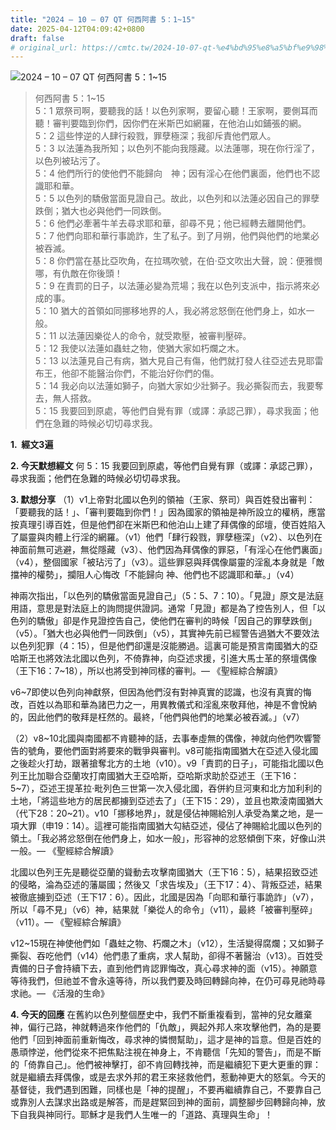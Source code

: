 ```yaml
---
title: "2024 – 10 – 07 QT 何西阿書 5：1~15"
date: 2025-04-12T04:09:42+0800
draft: false
# original_url: https://cmtc.tw/2024-10-07-qt-%e4%bd%95%e8%a5%bf%e9%98%bf%e6%9b%b8-5%ef%bc%9a115
---
```


![2024 – 10 – 07 QT 何西阿書 5：1\~15](/images/qt.jpg  "2024 – 10 – 07 QT 何西阿書 5：1\~15")

> 何西阿書 5：1\~15  
> 5：1 眾祭司啊，要聽我的話！以色列家啊，要留心聽！王家啊，要側耳而聽！審判要臨到你們，因你們在米斯巴如網羅，在他泊山如鋪張的網。  
> 5：2 這些悖逆的人肆行殺戮，罪孽極深；我卻斥責他們眾人。  
> 5：3 以法蓮為我所知；以色列不能向我隱藏。以法蓮哪，現在你行淫了，以色列被玷污了。  
> 5：4 他們所行的使他們不能歸向　神；因有淫心在他們裏面，他們也不認識耶和華。  
> 5：5 以色列的驕傲當面見證自己。故此，以色列和以法蓮必因自己的罪孽跌倒；猶大也必與他們一同跌倒。  
> 5：6 他們必牽著牛羊去尋求耶和華，卻尋不見；他已經轉去離開他們。  
> 5：7 他們向耶和華行事詭詐，生了私子。到了月朔，他們與他們的地業必被吞滅。  
> 5：8 你們當在基比亞吹角，在拉瑪吹號，在伯‧亞文吹出大聲，說：便雅憫哪，有仇敵在你後頭！  
> 5：9 在責罰的日子，以法蓮必變為荒場；我在以色列支派中，指示將來必成的事。  
> 5：10 猶大的首領如同挪移地界的人，我必將忿怒倒在他們身上，如水一般。  
> 5：11 以法蓮因樂從人的命令，就受欺壓，被審判壓碎。  
> 5：12 我使以法蓮如蟲蛀之物，使猶大家如朽爛之木。  
> 5：13 以法蓮見自己有病，猶大見自己有傷，他們就打發人往亞述去見耶雷布王，他卻不能醫治你們，不能治好你們的傷。  
> 5：14 我必向以法蓮如獅子，向猶大家如少壯獅子。我必撕裂而去，我要奪去，無人搭救。  
> 5：15 我要回到原處，等他們自覺有罪（或譯：承認己罪），尋求我面；他們在急難的時候必切切尋求我。

**1.  經文3遍**

**2. 今天默想經文**
何 5：15 我要回到原處，等他們自覺有罪（或譯：承認己罪），尋求我面；他們在急難的時候必切切尋求我。

**3. 默想分享**
（1）v1上帝對北國以色列的領袖（王家、祭司）與百姓發出審判：「要聽我的話！」、「審判要臨到你們！」因為國家的領袖是神所設立的權柄，應當按真理引導百姓，但是他們卻在米斯巴和他泊山上建了拜偶像的邱壇，使百姓陷入了屬靈與肉體上行淫的網羅。（v1）他們「肆行殺戮，罪孽極深」（v2）、以色列在神面前無可逃避，無從隱藏（v3）、他們因為拜偶像的罪惡，「有淫心在他們裏面」（v4），整個國家「被玷污了」（v3）。這些罪惡與拜偶像屬靈的淫亂本身就是「敵擋神的權勢」，攔阻人心悔改「不能歸向 神、他們也不認識耶和華。」（v4）

神兩次指出，「以色列的驕傲當面見證自己」（5：5、7：10）。「見證」原文是法庭用語，意思是對法庭上的詢問提供證詞。通常「見證」都是為了控告別人，但「以色列的驕傲」卻是作見證控告自己，使他們在審判的時候「因自己的罪孽跌倒」（v5）。「猶大也必與他們一同跌倒」（v5），其實神先前已經警告過猶大不要效法以色列犯罪（4：15），但是他們卻還是沒能勝過。這裏可能是預言南國猶大的亞哈斯王也將效法北國以色列，不倚靠神，向亞述求援，引進大馬士革的祭壇偶像（王下16：7\~18），所以也將受到神同樣的審判。— 《聖經綜合解讀》

v6\~7即使以色列向神獻祭，但因為他們沒有對神真實的認識，也沒有真實的悔改，百姓以為耶和華為諸巴力之一，用異教儀式和淫亂來敬拜他，神是不會悅納的，因此他們的敬拜是枉然的。最終，「他們與他們的地業必被吞滅。」（v7）

（2）v8\~10北國與南國都不肯聽神的話，去事奉虛無的偶像，神就向他們吹響警告的號角，要他們面對將要來的戰爭與審判。v8可能指南國猶大在亞述入侵北國之後趁火打劫，跟著搶奪北方的土地（v10）。v9「責罰的日子」，可能指北國以色列王比加聯合亞蘭攻打南國猶大王亞哈斯，亞哈斯求助於亞述王（王下16：5\~7），亞述王提革拉·毗列色三世第一次入侵北國，吞併約旦河東和北方加利利的土地，「將這些地方的居民都擄到亞述去了」（王下15：29），並且也欺淩南國猶大（代下28：20\~21）。v10「挪移地界」，就是侵佔神賜給別人承受為業之地，是一項大罪（申19：14）。這裡可能指南國猶大勾結亞述，侵佔了神賜給北國以色列的領土。「我必將忿怒倒在他們身上，如水一般」，形容神的忿怒傾倒下來，好像山洪一般。— 《聖經綜合解讀》

北國以色列王先是聽從亞蘭的聳動去攻擊南國猶大（王下16：5），結果招致亞述的侵略，淪為亞述的藩屬國；然後又「求告埃及」（王下17：4）、背叛亞述，結果被徹底擄到亞述（王下17：6）。因此，北國是因為「向耶和華行事詭詐」（v7），所以「尋不見」（v6）神，結果就「樂從人的命令」（v11），最終「被審判壓碎」（v11）。— 《聖經綜合解讀》

v12\~15現在神使他們如「蟲蛀之物、朽爛之木」（v12），生活變得腐爛；又如獅子撕裂、吞吃他們（v14）他們患了重病，求人幫助，卻得不著醫治（v13）。百姓受責備的日子會持續下去，直到他們肯認罪悔改，真心尋求神的面（v15）。神願意等待我們，但祂並不會永遠等待，所以我們要及時回轉歸向神，在仍可尋見祂時尋求祂。— 《活潑的生命》

**4. 今天的回應**
在舊約以色列整個歷史中，我們不斷重複看到，當神的兒女離棄神，偏行己路，神就轉過來作他們的「仇敵」，興起外邦人來攻擊他們，為的是要他們「回到神面前重新悔改，尋求神的憐憫幫助」，這才是神的旨意。但是百姓的愚頑悖逆，他們從來不把焦點注視在神身上，不肯聽信「先知的警告」，而是不斷的「倚靠自己」。他們被神擊打，卻不肯回轉找神，而是繼續犯下更大更重的罪：就是繼續去拜偶像，或是去求外邦的君王來拯救他們，惹動神更大的怒氣。今天的基督徒，我們遇到困難，同樣也是「神的提醒」，不要再繼續靠自己，不要靠自己或靠別人去謀求出路或是解答，而是趕緊回到神的面前，調整腳步回轉歸向神，放下自我與神同行。耶穌才是我們人生唯一的「道路、真理與生命」！
